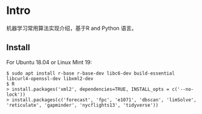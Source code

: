 # Intro

机器学习常用算法实现介绍，基于R and Python 语言。

## Install

For Ubuntu 18.04 or Linux Mint 19:
```
$ sudo apt install r-base r-base-dev libc6-dev build-essential libcurl4-openssl-dev libxml2-dev
$ R
> install.packages('xml2', dependencies=TRUE, INSTALL_opts = c('--no-lock'))
> install.packages(c('forecast', 'fpc', 'e1071', 'dbscan', 'limSolve', 'reticulate', 'gapminder', 'nycflights13', 'tidyverse'))
```

